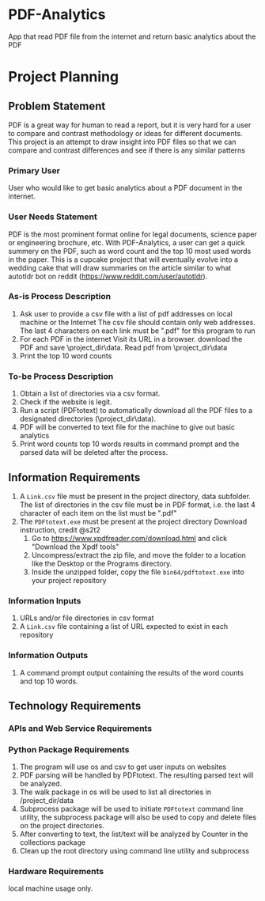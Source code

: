 # PDF-Analytics
App that read PDF file from the internet and return basic analytics about the PDF
# Project Planning

## Problem Statement

PDF is a great way for human to read a report, but it is very hard for a user to compare and contrast
methodology or ideas for different documents.  This project is an attempt to draw insight into PDF
files so that we can compare and contrast differences and see if there is any similar patterns

### Primary User

User who would like to get basic analytics about a PDF document in the internet.

### User Needs Statement 

PDF is the most prominent format online for legal documents, science paper or engineering brochure, 
etc.  With PDF-Analytics, a user can get a quick summery on the PDF, such as word count and the top 
10 most used words in the paper.  This is a cupcake project that will eventually evolve into a 
wedding cake that will draw summaries on the article similar to what autotldr bot on reddit 
(https://www.reddit.com/user/autotldr).

### As-is Process Description

  1. Ask user to provide a csv file with a list of pdf addresses on local machine or the Internet
      The csv file should contain only web addresses.  The last 4 characters on each link must be ".pdf" for this program to run
  2. For each PDF in the internet
      Visit its URL in a browser.
      download the PDF and save \project_dir\data.
      Read pdf from \project_dir\data
  3. Print the top 10 word counts
      

### To-be Process Description
  1. Obtain a list of directories via a csv format.
  2. Check if the website is legit.  
  3. Run a script (PDFtotext) to automatically download all the PDF files to a designated directories (\project_dir\data).
  4. PDF will be converted to text file for the machine to give out basic analytics
  5. Print word counts top 10 words results in command prompt and the parsed data will be deleted after the process.  


## Information Requirements
  1. A `Link.csv` file must be present in the project directory, data subfolder. The list of directories in the csv file 
    must be in PDF format, i.e. the last 4 character of each item on the list must be ".pdf"
  2. The `PDFtotext.exe` must be present at the project directory 
      Download instruction, credit @s2t2 
      1. Go to https://www.xpdfreader.com/download.html and click "Download the Xpdf tools"
      2. Uncompress/extract the zip file, and move the folder to a location like the Desktop or the Programs directory.
      3. Inside the unzipped folder, copy the file `bin64/pdftotext.exe` into your project repository

### Information Inputs

  1. URLs and/or file directories in csv format
  2. A `Link.csv` file containing a list of URL expected to exist in each repository
  
### Information Outputs
  1. A command prompt output containing the results of the word counts and top 10 words.

## Technology Requirements

### APIs and Web Service Requirements

### Python Package Requirements
  1. The program will use os and csv to get user inputs on websites
  2. PDF parsing will be handled by PDFtotext.  The resulting parsed text will be analyzed.
  3. The walk package in os will be used to list all directories in /project_dir/data
  4. Subprocess package will be used to initiate `PDFtotext` command line utility, the subprocess package will also be used 
      to copy and delete files on the project directories.
  5. After converting to text, the list/text will be analyzed by Counter in the collections package
  6. Clean up the root directory using command line utility and subprocess


### Hardware Requirements
local machine usage only.
